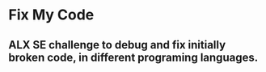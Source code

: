 <h1>Fix My Code</h1>

<h2>ALX SE challenge to debug and fix initially broken code, in different programing languages.</h2>
